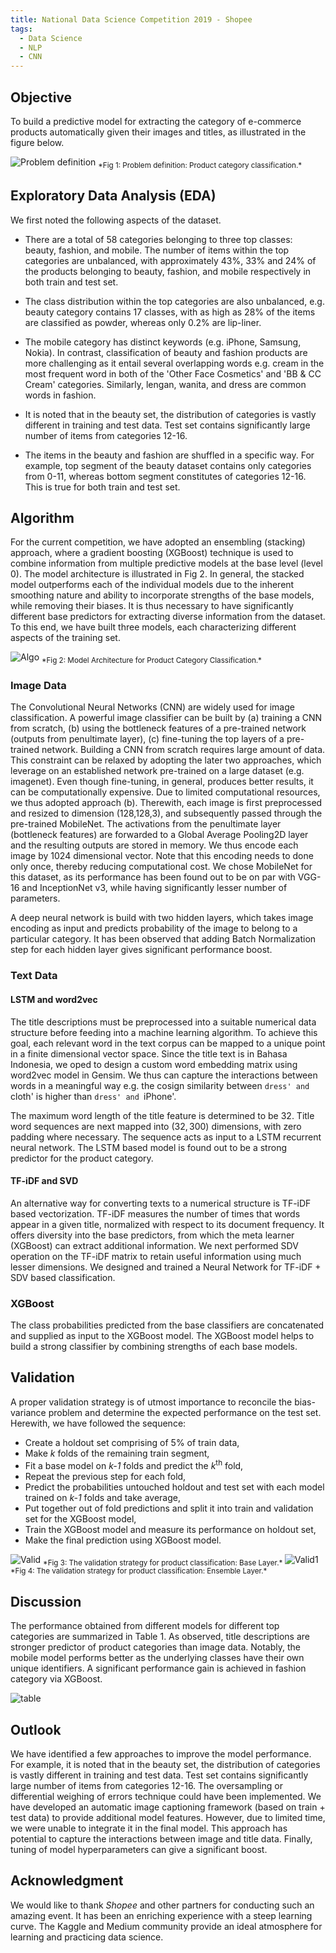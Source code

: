 ```yaml
---
title: National Data Science Competition 2019 - Shopee
tags:
  - Data Science
  - NLP
  - CNN
---
```


## Objective

To build a predictive model for extracting the category of  e-commerce products automatically given their images and titles, as illustrated in the figure below.


<img src="{{ site.url }}{{ site.baseurl }}/images/NDSC/ndsc_data.PNG" alt="Problem definition">
<sub>*Fig 1: Problem definition: Product category classification.* </sub>

## Exploratory Data Analysis (EDA)

We first noted the following aspects of the dataset. 

* There are a total of 58 categories belonging to three top classes: beauty, fashion, and mobile. The number of items within the top categories are unbalanced, with approximately 43%, 33% and 24% of the products belonging to beauty, fashion, and mobile respectively in both train and test set.

* The  class distribution within the top categories are also unbalanced, e.g. beauty category contains 17 classes, with as high as 28% of the items are classified as powder, whereas only 0.2% are lip-liner. 

* The mobile category has distinct keywords (e.g. iPhone, Samsung, Nokia). In contrast, classification of beauty and fashion products are more challenging as it entail several  overlapping words e.g. cream in the most frequent word in both of the 'Other Face Cosmetics' and 'BB \& CC Cream' categories. Similarly, lengan, wanita, and dress are common words in fashion. 

* It is noted that in the beauty set, the distribution of categories is vastly different in training and test data. Test set contains significantly large number of items from categories 12-16.

* The items in the beauty and fashion are shuffled in a specific way. For example, top segment of the beauty dataset contains only categories from 0-11, whereas bottom segment constitutes of categories  12-16. This is true for both train and test set.

## Algorithm

For the current competition, we have adopted an ensembling (stacking) approach, where a gradient boosting (XGBoost) technique is used to combine information from multiple predictive models at the base level (level 0). The model architecture is illustrated in Fig 2. In general, the stacked model outperforms each of the individual models due to the inherent smoothing nature and ability to incorporate  strengths of the base models, while removing their biases. It is thus necessary to have significantly different base predictors for extracting diverse information from the dataset. To this end, we have built three models, each characterizing different aspects of the training set.

<img src="{{ site.url }}{{ site.baseurl }}/images/NDSC/Algorithm.PNG" alt="Algo">
<sub>*Fig 2: Model Architecture for Product Category Classification.* </sub>

### Image Data

The Convolutional Neural Networks (CNN) are widely used for image classification. A powerful image classifier can be built by (a) training a  CNN from scratch, (b) using the bottleneck features of a pre-trained network (outputs from penultimate layer), (c) fine-tuning the top layers of a pre-trained network. Building a CNN from scratch requires large amount of data. This constraint can be relaxed by adopting the later two approaches, which leverage on an established network pre-trained on a large dataset (e.g. imagenet). Even though fine-tuning, in general, produces better results, it can be computationally expensive. Due to limited computational resources, we thus adopted approach (b). Therewith, each image is first preprocessed and resized to dimension (128,128,3), and subsequently passed through the pre-trained MobileNet. The activations from the penultimate layer (bottleneck features) are forwarded to a Global Average Pooling2D layer and the resulting outputs are stored in memory. We thus encode each image by 1024 dimensional vector. Note that this encoding needs to done only once, thereby reducing computational cost. We chose MobileNet for this dataset, as its performance has been found out to be on par with VGG-16 and InceptionNet v3, while having significantly lesser number of parameters.

A deep neural network is build with two hidden layers, which takes image encoding as input and predicts probability of the image to belong to a particular category. It has been observed that adding Batch Normalization step for each hidden layer gives significant performance boost. 

### Text Data

#### LSTM and word2vec

The title descriptions must be preprocessed into a suitable numerical data structure before feeding into a machine learning algorithm. To achieve this goal, each relevant word in the text corpus can be mapped to a unique point in a finite dimensional vector space. Since the title text is in Bahasa Indonesia, we oped to design a custom word embedding matrix using word2vec model in Gensim. We thus can capture the interactions between words in a meaningful way e.g. the cosign similarity between `dress' and `cloth' is higher  than  `dress' and `iPhone'. 

The maximum word length of the title feature is determined to be 32. Title word sequences are next mapped into $(32,300)$ dimensions, with zero padding where necessary. The sequence acts as input to a LSTM recurrent neural network. The LSTM based model is found out to be a strong predictor for the product category. 

#### TF-iDF and SVD

An alternative way for converting texts to a numerical structure is TF-iDF based vectorization. TF-iDF measures the number of times that words appear in a given title, normalized with respect to its document frequency. It offers diversity into the base predictors, from which the meta learner (XGBoost) can extract additional information. We next performed  SDV operation on the TF-iDF matrix to retain useful information using much lesser dimensions. We designed and trained a Neural Network for TF-iDF + SDV based classification. 

### XGBoost

The class probabilities predicted from the base classifiers are concatenated and supplied as input to the XGBoost model. The XGBoost model helps to build a strong classifier by combining strengths of each base models.

## Validation

A proper validation strategy is of utmost importance to reconcile the bias-variance problem and determine the expected performance on the test set. Herewith, we have followed the sequence: 
* Create a holdout set comprising of  5% of train data, 
* Make *k* folds of the remaining train segment, 
* Fit a base  model on *k-1* folds and predict the *k*<sup>th</sup> fold, 
* Repeat the previous step for each fold,  
* Predict the probabilities untouched holdout and test set with each model trained on *k-1* folds and take average, 
* Put together out of fold predictions  and split it into train and validation set for the  XGBoost model, 
* Train the XGBoost model and measure its performance on holdout set, 
* Make the final prediction using XGBoost model.

<img src="{{ site.url }}{{ site.baseurl }}/images/NDSC/Valid0.PNG" alt="Valid">
<sub>*Fig 3: The validation strategy for product classification: Base Layer.* </sub>

<img src="{{ site.url }}{{ site.baseurl }}/images/NDSC/Valid1.PNG" alt="Valid1">
<sub>*Fig 4: The validation strategy for product classification: Ensemble Layer.* </sub>

## Discussion

The performance obtained from different models for different top categories are summarized  in Table 1. As observed, title descriptions are stronger predictor of product categories than image data. Notably, the mobile model performs better as the underlying classes have their own unique identifiers. A significant performance gain is achieved in fashion category via XGBoost.

<img src="{{ site.url }}{{ site.baseurl }}/images/NDSC/Table1.PNG" alt="table">

## Outlook
We have identified a few approaches to improve the model performance. For example, it is noted that in the beauty set, the distribution of categories is vastly different in training and test data. Test set contains significantly large number of items from categories 12-16. The oversampling or differential weighing of errors technique could have been implemented. We have developed an automatic image captioning framework (based on train + test data) to provide additional model features. However, due to limited time, we were unable to integrate it in the final model. This approach has potential to capture the interactions between image and title data. Finally, tuning of model hyperparameters can give a significant boost. 

## Acknowledgment

We would like to thank *Shopee* and other partners for conducting such an amazing event. It has been an enriching experience with a steep learning curve. The Kaggle and Medium community provide an ideal atmosphere for learning and practicing data science.  





















































